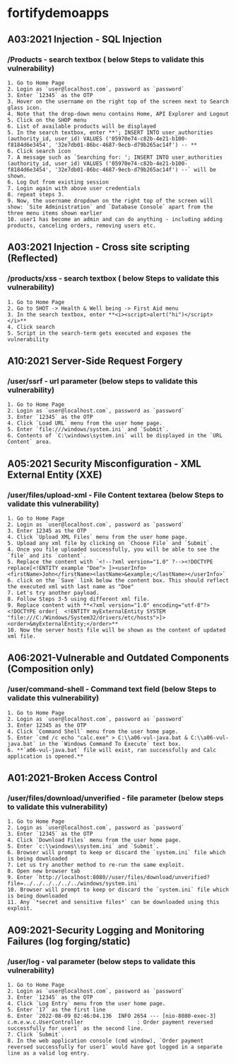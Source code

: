 # fortifydemoapps 

## A03:2021 Injection - SQL Injection
### /Products - search textbox ( below Steps to validate this vulnerability)
	1. Go to Home Page
    2. Login as `user@localhost.com`, password as `password`
    3. Enter `12345` as the OTP 
	3. Hover on the username on the right top of the screen next to Search glass icon.
	4. Note that the drop-down menu contains Home, API Explorer and Logout
	5. Click on the SHOP menu
	6. List of available products will be displayed
	5. In the search textbox, enter **'; INSERT INTO user_authorities (authority_id, user_id) VALUES ('05970e74-c82b-4e21-b100-f8184d6e3454', '32e7db01-86bc-4687-9ecb-d79b265ac14f') -- **
	6. Click search icon 
    7. A message such as `Searching for: '; INSERT INTO user_authorities (authority_id, user_id) VALUES ('05970e74-c82b-4e21-b100-f8184d6e3454', '32e7db01-86bc-4687-9ecb-d79b265ac14f') --` will be shown.
    6. Log Out from existing session
    7. Login again with above user credentials
    8. repeat steps 3.
    9. Now, the username dropdown on the right top of the screen will show: `Site Administration` and `Database Console` apart from the three menu items shown earlier
    10. user1 has become an admin and can do anything - including adding products, canceling orders, removing users etc.  

## A03:2021 Injection - Cross site scripting (Reflected)
### /products/xss - search textbox ( below Steps to validate this vulnerability)
	1. Go to Home Page
    2. Go to SHOT -> Health & Well being -> First Aid menu
	3. In the search textbox, enter **<i><script>alert("hi")</script></i>**
	4. Click search
	5. Script in the search-term gets executed and exposes the vulnerability

## A10:2021 Server-Side Request Forgery
### /user/ssrf - url parameter (below steps to validate this vulnerability)
	1. Go to Home Page
    2. Login as `user@localhost.com`, password as `password`
    3. Enter `12345` as the OTP 
	4. Click `Load URL` menu from the user home page.
	5. Enter `file:///windows/system.ini` and `Submit`.
	6. Contents of `C:\windows\system.ini` will be displayed in the `URL Content` area. 

## A05:2021 Security Misconfiguration - XML External Entity (XXE)
### /user/files/upload-xml -  File Content textarea (below Steps to validate this vulnerability)
	1. Go to Home Page
    2. Login as `user@localhost.com`, password as `password`
    3. Enter 12345 as the OTP 
	4. Click `Upload XML Files` menu from the user home page.
	5. Upload any xml file by clicking on `Choose File` and `Submit`.
	4. Once you file uploaded successfully, you will be able to see the `file` and its `content`.
	5. Replace the content with `<!--?xml version="1.0" ?--><!DOCTYPE replace[<!ENTITY example "Doe"> ]><userInfo><firstName>John</firstName><lastName>&example;</lastName></userInfo>`
	6. click on the `Save` link below the content box. This should reflect the executed xml with last name as "Doe"
	7. Let's try another payload.
	8. Follow Steps 3-5 using different xml file.
	9. Replace content with **<?xml version="1.0" encoding="utf-8"?><!DOCTYPE order[  <!ENTITY myExternalEntity SYSTEM "file:///C:/Windows/System32/drivers/etc/hosts">]><order>&myExternalEntity;</order>**
	10. Now the server hosts file will be shown as the content of updated xml file.

## A06:2021-Vulnerable and Outdated Components (Composition only)
### /user/command-shell -  Command text field (below Steps to validate this vulnerability)
	1. Go to Home Page
    2. Login as `user@localhost.com`, password as `password`
    3. Enter 12345 as the OTP 
	4. Click `Command Shell` menu from the user home page.
	5. Enter `cmd /c echo "calc.exe" > C:\\a06-vul-java.bat & C:\\a06-vul-java.bat` in the `Windows Command To Execute` text box.
	6. **`a06-vul-java.bat` file will exist, ran successfully and Calc application is opened.**  

## A01:2021-Broken Access Control
### /user/files/download/unverified - file parameter (below steps to validate this vulnerability)
	1. Go to Home Page
    2. Login as `user@localhost.com`, password as `password`
    3. Enter `12345` as the OTP 
	4. Click `Download Files` menu from the user home page.
	5. Enter `c:\\windows\\system.ini` and `Submit`.
	6. Browser will prompt to keep or discard the `system.ini` file which is being downloaded
	7. Let us try another method to re-run the same exploit.
	8. Open new browser tab
	9. Enter `http://localhost:8080//user/files/download/unverified?file=../../../../../../windows/system.ini`
	10. Browser will prompt to keep or discard the `system.ini` file which is being downloaded
	11. Any `*secret and sensitive files*` can be downloaded using this exploit.

## A09:2021-Security Logging and Monitoring Failures (log forging/static) 
### /user/log - val parameter (below steps to validate this vulnerability)
	1. Go to Home Page
    2. Login as `user@localhost.com`, password as `password`
    3. Enter `12345` as the OTP 
	4. Click `Log Entry` menu from the user home page.
	5. Enter `17` as the first line
	6. Enter `2022-08-09 02:46:04.136  INFO 2654 --- [nio-8080-exec-3] c.m.e.w.c.UserController                 : Order payment reversed successfully for user1` as the second line.
	7. Click `Submit`.
	8. In the web application console (cmd window), `Order payment reversed successfully for user1` would have got logged in a separate line as a valid log entry.  
